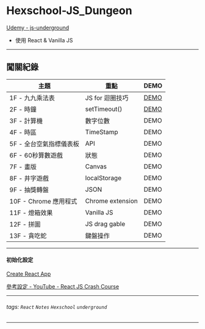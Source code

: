 # Hexschool-JS_Dungeon

[Udemy - js-underground](https://www.udemy.com/js-underground/)

- 使用 React & Vanilla JS

---

## 闖關紀錄

|  主題 | 重點  | DEMO |
| -------- | ---------------- |-------- |
| 1F - 九九乘法表     | JS for 迴圈技巧      | [DEMO][demo01]     |
| 2F - 時鐘    | setTimeout()       |  [DEMO][demo02]     |
| 3F - 計算機     | 數字位數    | DEMO     |
| 4F - 時區     | TimeStamp    | DEMO     |
| 5F - 全台空氣指標儀表板    | API    | DEMO     |
| 6F - 60秒算數遊戲     | 狀態    | DEMO     |
| 7F - 畫版     | Canvas    | DEMO     |
| 8F - 井字遊戲     | localStorage    | DEMO     |
| 9F - 抽獎轉盤     | JSON    | DEMO     |
| 10F - Chrome 應用程式     |  Chrome extension    | DEMO     |
| 11F - 燈箱效果    | Vanilla JS    | DEMO     |
| 12F - 拼圖     |  JS drag gable     | DEMO     |
| 13F - 貪吃蛇     | 鍵盤操作    | DEMO     |
---
#### 初始化設定

[Create React App](https://github.com/facebook/create-react-app)

[參考設定 - YouTube - React JS Crash Course](https://www.youtube.com/watch?v=sBws8MSXN7A)

---
###### tags: `React` `Notes` `Hexschool` `underground`

---
[demo01]:https://tiida54.github.io/hexschool-js_dungeon/demo01
[demo02]:https://tiida54.github.io/hexschool-js_dungeon/demo02
